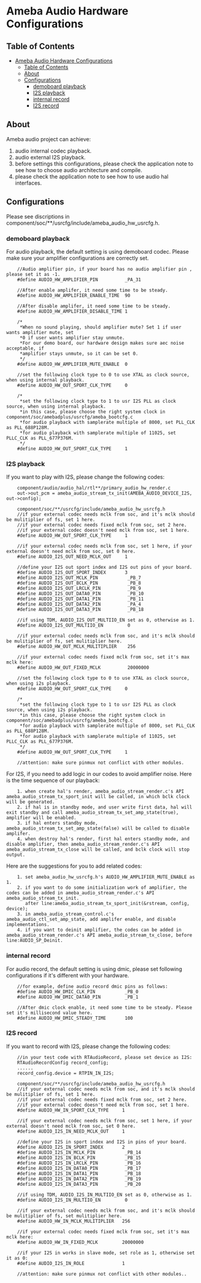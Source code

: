 # Ameba Audio Hardware Configurations

## Table of Contents

- [Ameba Audio Hardware Configurations](#ameba-audio-hardware-configurations)
  - [Table of Contents](#table-of-contents)
  - [About ](#about-)
  - [Configurations ](#configurations-)
    - [demoboard playback](#demoboard-playback)
    - [I2S playback](#i2s-playback)
    - [internal record](#internal-record)
    - [I2S record](#i2s-record)

## About <a name = "about"></a>

Ameba audio project can achieve:
1. audio internal codec playback.
2. audio external I2S playback.
3. before settings this configurations, please check the application note to see how to choose audio architecture and compile.
4. please check the application note to see how to use audio hal interfaces.

## Configurations <a name = "configurations"></a>

Please see discriptions in component/soc/**/usrcfg/include/ameba_audio_hw_usrcfg.h.

### demoboard playback

For audio playback, the default setting is using demoboard codec.
Please make sure your amplifier configurations are correctly set.

```
    //Audio amplifier pin, if your board has no audio amplifier pin , please set it as -1.
    #define AUDIO_HW_AMPLIFIER_PIN          _PA_31

    //After enable amplifer, it need some time to be steady.
    #define AUDIO_HW_AMPLIFIER_ENABLE_TIME  90

    //After disable amplifer, it need some time to be steady.
    #define AUDIO_HW_AMPLIFIER_DISABLE_TIME 1

    /*
     *When no sound playing, should amplifier mute? Set 1 if user wants amplifier mute, set
     *0 if user wants amplifier stay unmute.
     *For our demo board, our hardware design makes sure aec noise acceptable, if
     *amplifier stays unmute, so it can be set 0.
     */
    #define AUDIO_HW_AMPLIFIER_MUTE_ENABLE  0

    //set the following clock type to 0 to use XTAL as clock source, when using internal playback.
    #define AUDIO_HW_OUT_SPORT_CLK_TYPE     0

    /*
     *set the following clock type to 1 to usr I2S PLL as clock source, when using internal playback.
     *in this case, please choose the right system clock in component/soc/amebadplus/usrcfg/ameba_bootcfg.c
     *for audio playback with samplerate multiple of 8000, set PLL_CLK as PLL_688P128M.
     *for audio playback with samplerate multiple of 11025, set PLLC_CLK as PLL_677P376M.
     */
    #define AUDIO_HW_OUT_SPORT_CLK_TYPE     1
```

### I2S playback

If you want to play with I2S, please change the following codes:

```
    component/audio/audio_hal/rtl**/primary_audio_hw_render.c
    out->out_pcm = ameba_audio_stream_tx_init(AMEBA_AUDIO_DEVICE_I2S, out->config);

    component/soc/**/usrcfg/include/ameba_audio_hw_usrcfg.h
    //if your external codec needs mclk from soc, and it's mclk should be mulitiplier of fs, set 1 here.
    //if your external codec needs fixed mclk from soc, set 2 here.
    //if your external codec doesn't need mclk from soc, set 1 here.
    #define AUDIO_HW_OUT_SPORT_CLK_TYPE     1

    //if your external codec needs mclk from soc, set 1 here, if your external doesn't need mclk from soc, set 0 here.
    #define AUDIO_I2S_OUT_NEED_MCLK_OUT     1

    //define your I2S out sport index and I2S out pins of your board.
    #define AUDIO_I2S_OUT_SPORT_INDEX       3
    #define AUDIO_I2S_OUT_MCLK_PIN           _PB_7
    #define AUDIO_I2S_OUT_BCLK_PIN           _PB_8
    #define AUDIO_I2S_OUT_LRCLK_PIN          _PB_9
    #define AUDIO_I2S_OUT_DATA0_PIN          _PB_10
    #define AUDIO_I2S_OUT_DATA1_PIN          _PB_11
    #define AUDIO_I2S_OUT_DATA2_PIN          _PA_4
    #define AUDIO_I2S_OUT_DATA3_PIN          _PB_18

    //if using TDM, AUDIO_I2S_OUT_MULTIIO_EN set as 0, otherwise as 1.
    #define AUDIO_I2S_OUT_MULTIIO_EN         0

    //if your external codec needs mclk from soc, and it's mclk should be mulitiplier of fs, set mulitiplier here.
    #define AUDIO_HW_OUT_MCLK_MULITIPLIER    256

    //if your external codec needs fixed mclk from soc, set it's max mclk here:
    #define AUDIO_HW_OUT_FIXED_MCLK          20000000

    //set the following clock type to 0 to use XTAL as clock source, when using i2s playback.
    #define AUDIO_HW_OUT_SPORT_CLK_TYPE     0

    /*
     *set the following clock type to 1 to usr I2S PLL as clock source, when using i2s playback.
     *in this case, please choose the right system clock in component/soc/amebadplus/usrcfg/ameba_bootcfg.c
     *for audio playback with samplerate multiple of 8000, set PLL_CLK as PLL_688P128M.
     *for audio playback with samplerate multiple of 11025, set PLLC_CLK as PLL_677P376M.
     */
    #define AUDIO_HW_OUT_SPORT_CLK_TYPE     1

    //attention: make sure pinmux not conflict with other modules.
```

For I2S, if you need to add logic in our codes to avoid amplifier noise.
Here is the time sequence of our playback:

```
    1. when create hal's render, ameba_audio_stream_render.c's API ameba_audio_stream_tx_sport_init will be called, in which bclk clock will be generated.
    2. if hal is in standby mode, and user write first data, hal will exit standby and call ameba_audio_stream_tx_set_amp_state(true), amplifier will be enabled.
    3. if hal enters standby mode, ameba_audio_stream_tx_set_amp_state(false) will be called to disable amplifer.
    4. when destroy hal's render, first hal enters standby mode, and disable amplifier, then ameba_audio_stream_render.c's API ameba_audio_stream_tx_close will be called, and bclk clock will stop output.
```

Here are the suggestions for you to add related codes:

```
    1. set ameba_audio_hw_usrcfg.h's AUDIO_HW_AMPLIFIER_MUTE_ENABLE as 1.
    2. if you want to do some initialization work of amplifier, the codes can be added in ameba_audio_stream_render.c's API ameba_audio_stream_tx_init.
       after line:ameba_audio_stream_tx_sport_init(&rstream, config, device);
    3. in ameba_audio_stream_control.c's ameba_audio_ctl_set_amp_state, add amplifer enable, and disable implementations.
    4. if you want to deinit amplifier, the codes can be added in ameba_audio_stream_render.c's API ameba_audio_stream_tx_close, before line:AUDIO_SP_Deinit.
```
### internal record

For audio record, the default setting is using dmic, please set following configurations if it's different with your hardware.

```
    //for example, define audio record dmic pins as follows:
    #define AUDIO_HW_DMIC_CLK_PIN           _PB_0
    #define AUDIO_HW_DMIC_DATA0_PIN         _PB_1

    //After dmic clock enable, it need some time to be steady. Please set it's millisecond value here.
    #define AUDIO_HW_DMIC_STEADY_TIME       100
```

### I2S record
If you want to record with I2S, please change the following codes:

```
    //in your test code with RTAudioRecord, please set device as I2S:
    RTAudioRecordConfig record_config;
    ......
    record_config.device = RTPIN_IN_I2S;

    component/soc/**/usrcfg/include/ameba_audio_hw_usrcfg.h
    //if your external codec needs mclk from soc, and it's mclk should be mulitiplier of fs, set 1 here.
    //if your external codec needs fixed mclk from soc, set 2 here.
    //if your external codec doesn't need mclk from soc, set 1 here.
    #define AUDIO_HW_IN_SPORT_CLK_TYPE     1

    //if your external codec needs mclk from soc, set 1 here, if your external doesn't need mclk from soc, set 0 here.
    #define AUDIO_I2S_IN_NEED_MCLK_OUT     1

    //define your I2S in sport index and I2S in pins of your board.
    #define AUDIO_I2S_IN_SPORT_INDEX       2
    #define AUDIO_I2S_IN_MCLK_PIN           _PB_14
    #define AUDIO_I2S_IN_BCLK_PIN           _PB_15
    #define AUDIO_I2S_IN_LRCLK_PIN          _PB_16
    #define AUDIO_I2S_IN_DATA0_PIN          _PB_17
    #define AUDIO_I2S_IN_DATA1_PIN          _PB_18
    #define AUDIO_I2S_IN_DATA2_PIN          _PB_19
    #define AUDIO_I2S_IN_DATA3_PIN          _PB_20

    //if using TDM, AUDIO_I2S_IN_MULTIIO_EN set as 0, otherwise as 1.
    #define AUDIO_I2S_IN_MULTIIO_EN         0

    //if your external codec needs mclk from soc, and it's mclk should be mulitiplier of fs, set mulitiplier here.
    #define AUDIO_HW_IN_MCLK_MULITIPLIER   256

    //if your external codec needs fixed mclk from soc, set it's max mclk here:
    #define AUDIO_HW_IN_FIXED_MCLK         20000000

    //if your I2S in works in slave mode, set role as 1, otherwise set it as 0:
    #define AUDIO_I2S_IN_ROLE              1

    //attention: make sure pinmux not conflict with other modules..

```